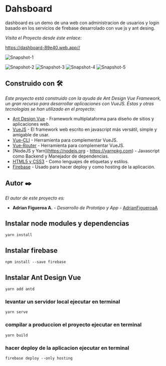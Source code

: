 # Dahsboard

dashboard es un demo de una web con administracion de usuarios y login basado en los servicios de firebase desarrolado con vue js y ant desing.


_Visita el Proyecto desde éste enlace:_


[https://dashboard-89e40.web.app// ](https://dashboard-89e40.web.app/)

![Snapshot-1](https://firebasestorage.googleapis.com/v0/b/dashboard-89e40.appspot.com/o/1.png?alt=media&token=492bcfb9-7776-4585-8568-80a3bf4c6b8e)


![Snapshot-2](https://firebasestorage.googleapis.com/v0/b/dashboard-89e40.appspot.com/o/2.png?alt=media&token=54f07340-c0a3-4fce-88c0-c1fe7fbe2c7d)
![Snapshot-3](https://firebasestorage.googleapis.com/v0/b/dashboard-89e40.appspot.com/o/3.png?alt=media&token=018acbfe-c78b-4edf-bc1a-cf7d0ca1e7e5)
![Snapshot-4](https://firebasestorage.googleapis.com/v0/b/dashboard-89e40.appspot.com/o/4.png?alt=media&token=9f802d83-7f4d-4120-acb4-4c9ced5efd17)
![Snapshot-5](https://firebasestorage.googleapis.com/v0/b/dashboard-89e40.appspot.com/o/5.png?alt=media&token=be4effd6-6f11-4a5e-b519-26dc646d92ce)
## Construido con 🛠️

_Este proyecto está construido con la ayuda de Ant Design Vue Framework, un gran recurso para desarrollar aplicaciones con VueJS. Éstas y otras tecnologías se han utilizado en el proyecto:_

* [Ant Design Vue](https://antdv.com/) - Framework multiplataforma para diseño de sitios y aplicaciones web.
* [VueJS](https://vuejs.org) - El framework web escrito en javascript más versátil, simple y amigable de usar.
* [Vue-CLI](https://cli.vuejs.org) - Herramienta para complementar VueJS.
* [Vue-Router](https://router.vuejs.org) - Herramienta para complementar VueJS.
* [NodeJS y Yarn](https://nodejs.org - https://yarnpkg.com) - Javascript como Backend y Manejador de dependencias.
* [HTML5 y CSS3](https://www.w3.org) - Como lenguajes de etiquetas y estilos.
* [Firebase](https://firebase.google.com) - Usado para hacer deploy y como hosting de la aplicación.


## Autor ✒️

_El autor de este proyecto es:_

* **Adrian Figueroa A.** - *Desarrollo de Prototipo y App* - [AdrianFigueroaA](https://github.com/AdrianFigueroaA)


## Instalar node modules y dependencias
```
yarn install
```

## Instalar firebase
```
npm install --save firebase
```

## Instalar Ant Design Vue
```
yarn add antd
```

###  levantar un servidor local ejecutar en terminal
```
yarn serve
```

###  compilar a produccion el proyecto ejecutar en terminal
```
yarn build
```


###  hacer deploy de la aplicacion ejecutar en terminal
```
firebase deploy --only hosting
```
